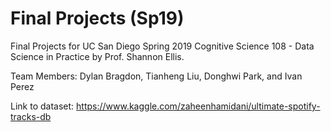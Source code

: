 # Final Projects (Sp19)

Final Projects for UC San Diego Spring 2019 Cognitive Science 108 - Data Science in Practice by Prof. Shannon Ellis.

Team Members: Dylan Bragdon, Tianheng Liu, Donghwi Park, and Ivan Perez

Link to dataset: https://www.kaggle.com/zaheenhamidani/ultimate-spotify-tracks-db
